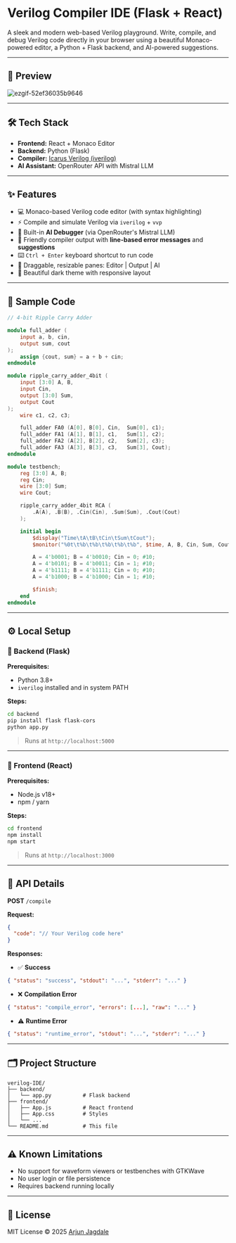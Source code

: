 # Verilog Compiler IDE (Flask + React)

A sleek and modern web-based Verilog playground. Write, compile, and debug Verilog code directly in your browser using a beautiful Monaco-powered editor, a Python + Flask backend, and AI-powered suggestions.

---

## 🚀 Preview
![ezgif-52ef36035b9646](https://github.com/user-attachments/assets/c93691a2-0592-435c-8813-fe193686594d)

---

## 🛠️ Tech Stack

- **Frontend:** React + Monaco Editor
- **Backend:** Python (Flask)
- **Compiler:** [Icarus Verilog (iverilog)](http://iverilog.icarus.com/)
- **AI Assistant:** OpenRouter API with Mistral LLM

---

## ✨ Features

- 💻 Monaco-based Verilog code editor (with syntax highlighting)
- ⚡ Compile and simulate Verilog via `iverilog` + `vvp`
- 🧠 Built-in **AI Debugger** (via OpenRouter's Mistral LLM)
- 🧾 Friendly compiler output with **line-based error messages** and **suggestions**
- ⌨️ `Ctrl + Enter` keyboard shortcut to run code
- 🔧 Draggable, resizable panes: Editor | Output | AI
- 🖤 Beautiful dark theme with responsive layout

---

## 🧪 Sample Code

```verilog
// 4-bit Ripple Carry Adder

module full_adder (
    input a, b, cin,
    output sum, cout
);
    assign {cout, sum} = a + b + cin;
endmodule

module ripple_carry_adder_4bit (
    input [3:0] A, B,
    input Cin,
    output [3:0] Sum,
    output Cout
);
    wire c1, c2, c3;

    full_adder FA0 (A[0], B[0], Cin,  Sum[0], c1);
    full_adder FA1 (A[1], B[1], c1,   Sum[1], c2);
    full_adder FA2 (A[2], B[2], c2,   Sum[2], c3);
    full_adder FA3 (A[3], B[3], c3,   Sum[3], Cout);
endmodule

module testbench;
    reg [3:0] A, B;
    reg Cin;
    wire [3:0] Sum;
    wire Cout;

    ripple_carry_adder_4bit RCA (
        .A(A), .B(B), .Cin(Cin), .Sum(Sum), .Cout(Cout)
    );

    initial begin
        $display("Time\tA\tB\tCin\tSum\tCout");
        $monitor("%0t\t%b\t%b\t%b\t%b\t%b", $time, A, B, Cin, Sum, Cout);

        A = 4'b0001; B = 4'b0010; Cin = 0; #10;
        A = 4'b0101; B = 4'b0011; Cin = 1; #10;
        A = 4'b1111; B = 4'b1111; Cin = 0; #10;
        A = 4'b1000; B = 4'b1000; Cin = 1; #10;

        $finish;
    end
endmodule
```

---

## ⚙️ Local Setup

### 🔹 Backend (Flask)

**Prerequisites:**
- Python 3.8+
- `iverilog` installed and in system PATH

**Steps:**
```bash
cd backend
pip install flask flask-cors
python app.py
```
> Runs at `http://localhost:5000`

---

### 🔹 Frontend (React)

**Prerequisites:**
- Node.js v18+
- npm / yarn

**Steps:**
```bash
cd frontend
npm install
npm start
```
> Runs at `http://localhost:3000`

---

## 🧩 API Details

**POST** `/compile`

**Request:**
```json
{
  "code": "// Your Verilog code here"
}
```

**Responses:**
- ✅ **Success**
```json
{ "status": "success", "stdout": "...", "stderr": "..." }
```
- ❌ **Compilation Error**
```json
{ "status": "compile_error", "errors": [...], "raw": "..." }
```
- ⚠️ **Runtime Error**
```json
{ "status": "runtime_error", "stdout": "...", "stderr": "..." }
```

---

## 🗂️ Project Structure

```
verilog-IDE/
├── backend/
│   └── app.py          # Flask backend
├── frontend/
│   ├── App.js          # React frontend
│   ├── App.css         # Styles
│   └── ...
└── README.md           # This file
```

---

## ⚠️ Known Limitations

- No support for waveform viewers or testbenches with GTKWave
- No user login or file persistence
- Requires backend running locally

---

## 📜 License

MIT License © 2025 [Arjun Jagdale](https://github.com/ArjunJagdale)
